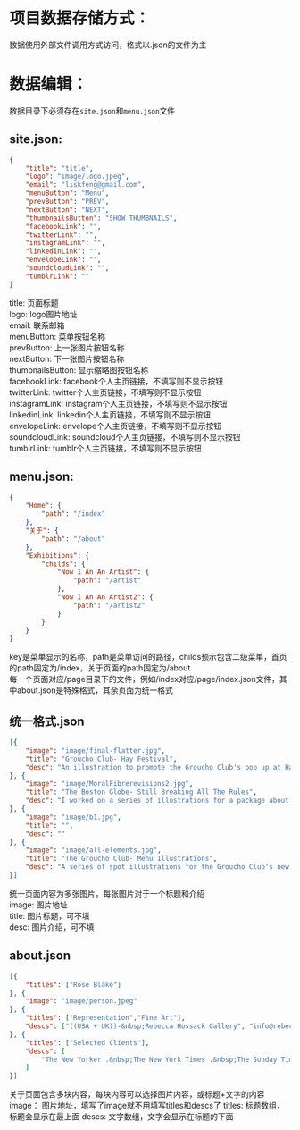 项目数据存储方式：
===========

数据使用外部文件调用方式访问，格式以.json的文件为主

数据编辑：
===========

数据目录下必须存在`site.json`和`menu.json`文件

site.json:
-----------

```json
{
    "title": "title",
    "logo": "image/logo.jpeg",
    "email": "liskfeng@gmail.com",
    "menuButton": "Menu",
    "prevButton": "PREV",
    "nextButton": "NEXT",
    "thumbnailsButton": "SHOW THUMBNAILS",
    "facebookLink": "",
    "twitterLink": "",
    "instagramLink": "",
    "linkedinLink": "",
    "envelopeLink": "",
    "soundcloudLink": "",
    "tumblrLink": ""
}
```
title: 页面标题<br>
logo: logo图片地址<br>
email: 联系邮箱<br>
menuButton: 菜单按钮名称<br>
prevButton: 上一张图片按钮名称<br>
nextButton: 下一张图片按钮名称<br>
thumbnailsButton: 显示缩略图按钮名称<br>
facebookLink: facebook个人主页链接，不填写则不显示按钮<br>
twitterLink: twitter个人主页链接，不填写则不显示按钮<br>
instagramLink: instagram个人主页链接，不填写则不显示按钮<br>
linkedinLink: linkedin个人主页链接，不填写则不显示按钮<br>
envelopeLink: envelope个人主页链接，不填写则不显示按钮<br>
soundcloudLink: soundcloud个人主页链接，不填写则不显示按钮<br>
tumblrLink: tumblr个人主页链接，不填写则不显示按钮

menu.json:
-----------

```json
{
	"Home": {
		"path": "/index"
	},
	"关于": {
		"path": "/about"
	},
	"Exhibitions": {
		"childs": {
			"Now I An An Artist": {
				"path": "/artist"
			},
			"Now I An An Artist2": {
				"path": "/artist2"
			}
		}
	}
}
```
key是菜单显示的名称，path是菜单访问的路径，childs预示包含二级菜单，首页的path固定为/index，关于页面的path固定为/about<br>
每一个页面对应/page目录下的文件，例如/index对应/page/index.json文件，其中about.json是特殊格式，其余页面为统一格式

统一格式.json
-------------

```json
[{
    "image": "image/final-flatter.jpg",
    "title": "Groucho Club- Hay Festival",
    "desc": "An illustration to promote the Groucho Club's pop up at Hay Festival 2015."
}, {
    "image": "image/MoralFibrerevisions2.jpg",
    "title": "The Boston Globe- Still Breaking All The Rules",
    "desc": "I worked on a series of illustrations for a package about the baby boomer generation getting older."
}, {
    "image": "image/b1.jpg",
    "title": "",
    "desc": ""
}, {
    "image": "image/all-elements.jpg",
    "title": "The Groucho Club- Menu Illustrations",
    "desc": "A series of spot illustrations for the Groucho Club's new menu"
}]
```
统一页面内容为多张图片，每张图片对于一个标题和介绍<br>
image: 图片地址<br>
title: 图片标题，可不填<br>
desc: 图片介绍，可不填

about.json
-----------

```json
[{
    "titles": ["Rose Blake"]
}, {
    "image": "image/person.jpeg"
}, {
    "titles": ["Representation","Fine Art"],
    "descs": ["((USA + UK))-&nbsp;Rebecca Hossack Gallery", "info@rebeccahossack.com &nbsp;+44 0 20 7436 4899"]
}, {
    "titles": ["Selected Clients"],
    "descs": [
        "The New Yorker .&nbsp;The New York Times .&nbsp;The Sunday Times Magazine . The Guardian . &nbsp;Volkswagen . Disney . TFL . Wallpaper* . Soho House Group. The Ned .&nbsp;New Statesman .&nbsp;bbc.co.uk .&nbsp;Google Creative Lab .&nbsp;Stella McCartney Kids .&nbsp;BBC4.&nbsp;The Boston Globe . Stella Magazine . Nationwide . &nbsp;Phillips . Thameslink . Tate .&nbsp;Heals . Cartoon Network . Tatler . &nbsp;V&amp;A Museum of Childhood .&nbsp;The Groucho Club . New York Magazine. &nbsp;FutureBrand .&nbsp;&nbsp;Markus Lupfer . Bon Appetit .&nbsp;Martha Stewart Living . Converse . Drakes .&nbsp;The Telegraph . &nbsp;The Independent on Sunday . Random House . asos.com . &nbsp;Walker Books &nbsp;. Psychologies Magazine . &nbsp;It's Nice That Magazine . INT Works- Unilever . Sekret Firmy . Management Today . Doberman . Nick Lowe- Yep Roc Records . &nbsp; Passion Pictures . Nobrow . Studio Output- Penguin Books . Hornet Inc . Film 4- Somerset House .&nbsp;Zizzi Restaurants . Lux Magazine . Sophie Hulme . Visual Editions .&nbsp;&nbsp;Metropolitan Magazine (Eurostar) ."
    ]
}]
```
关于页面包含多块内容，每块内容可以选择图片内容，或标题+文字的内容<br>
image： 图片地址，填写了image就不用填写titles和descs了
titles: 标题数组，标题会显示在最上面
descs: 文字数组，文字会显示在标题的下面
